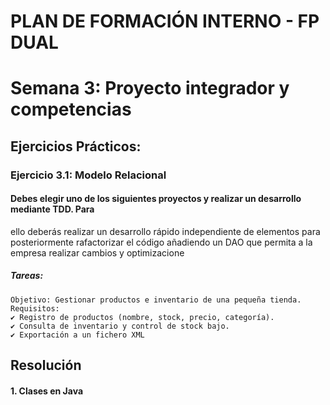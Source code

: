 # PLAN DE FORMACIÓN INTERNO - FP DUAL
# Semana 3: Proyecto integrador y competencias
## Ejercicios Prácticos:

### Ejercicio 3.1: Modelo Relacional
#### Debes elegir uno de los siguientes proyectos y realizar un desarrollo mediante TDD. Para
ello deberás realizar un desarrollo rápido independiente de elementos para
posteriormente rafactorizar el código añadiendo un DAO que permita a la empresa
realizar cambios y optimizacione
##### Tareas:
    Objetivo: Gestionar productos e inventario de una pequeña tienda.
    Requisitos:
    ✔ Registro de productos (nombre, stock, precio, categoría).
    ✔ Consulta de inventario y control de stock bajo.
    ✔ Exportación a un fichero XML

## Resolución
#### 1. Clases en Java

